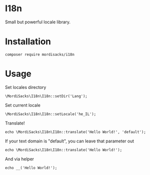 # I18n
Small but powerful locale library.

# Installation
```
composer require mordisacks/i18n
```

# Usage

Set locales directory
```
\MordiSacks\I18n\I18n::setDir('Lang');
```

Set current locale
```
\MordiSacks\I18n\I18n::setLocale('he_IL');
```

Translate!
```
echo \MordiSacks\I18n\I18n::translate('Hello World!', 'default');
```
If your text domain is "default", you can leave that parameter out
```
echo \MordiSacks\I18n\I18n::translate('Hello World!');
```
And via helper
```
echo __('Hello World!');
```